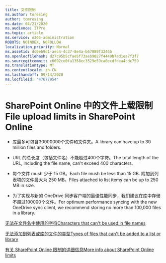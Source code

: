 ```yaml
---
title: 文件限制
ms.author: toresing
author: tomresing
ms.date: 04/21/2020
ms.audience: ITPro
ms.topic: article
ms.service: o365-administration
ROBOTS: NOINDEX, NOFOLLOW
localization_priority: Normal
ms.assetid: dc0eb9d1-aec4-4c37-8e4a-b67089f3246b
ms.openlocfilehash: d27c95b5cfae5f73aeb9027f4440b7ad1ea7f3f7
ms.sourcegitcommit: c6692ce0fa1358ec3529e59ca0ecdfdea4cdc759
ms.translationtype: MT
ms.contentlocale: zh-CN
ms.lasthandoff: 09/14/2020
ms.locfileid: "47677954"
---
```

# <a name="file-upload-limits-in-sharepoint-online"></a><span data-ttu-id="08f86-102">SharePoint Online 中的文件上载限制</span><span class="sxs-lookup"><span data-stu-id="08f86-102">File upload limits in SharePoint Online</span></span>

- <span data-ttu-id="08f86-103">库最多可包含30000000个文件和文件夹。</span><span class="sxs-lookup"><span data-stu-id="08f86-103">A library can have up to 30 million files and folders.</span></span>
    
- <span data-ttu-id="08f86-104">URL 的总长度（包括文件名）不能超过400个字符。</span><span class="sxs-lookup"><span data-stu-id="08f86-104">The total length of the URL, including the file name, can't exceed 400 characters.</span></span>
    
- <span data-ttu-id="08f86-105">每个文件 mush 少于 15 GB。</span><span class="sxs-lookup"><span data-stu-id="08f86-105">Each file mush be less than 15 GB.</span></span> <span data-ttu-id="08f86-106">附加到列表项的文件最大为 250 MB。</span><span class="sxs-lookup"><span data-stu-id="08f86-106">Files attached to list items can be up to 250 MB in size.</span></span>
    
- <span data-ttu-id="08f86-107">为了实现与新的 OneDrive 同步客户端的最佳性能同步，我们建议在库中存储不超过100000个文件。</span><span class="sxs-lookup"><span data-stu-id="08f86-107">For optimum performance syncing with the new OneDrive sync client, we recommend storing no more than 100,000 files in a library.</span></span> 
    
[<span data-ttu-id="08f86-108">无法在文件名中使用的字符</span><span class="sxs-lookup"><span data-stu-id="08f86-108">Characters that can't be used in file names</span></span>](https://go.microsoft.com/fwlink/?linkid=866430)
  
[<span data-ttu-id="08f86-109">无法添加到列表或库的文件的类型</span><span class="sxs-lookup"><span data-stu-id="08f86-109">Types of files that can't be added to a list or library</span></span>](https://go.microsoft.com/fwlink/?linkid=273757)
  
[<span data-ttu-id="08f86-110">有关 SharePoint Online 限制的详细信息</span><span class="sxs-lookup"><span data-stu-id="08f86-110">More info about SharePoint Online limits</span></span>](https://go.microsoft.com/fwlink/?linkid=271273)
  

